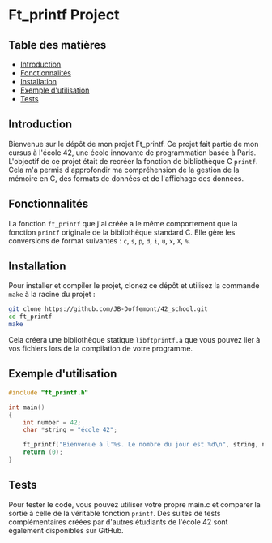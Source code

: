 # Ft_printf Project

## Table des matières

- [Introduction](#introduction)
- [Fonctionnalités](#fonctionnalités)
- [Installation](#installation)
- [Exemple d'utilisation](#exemple-d'utilisation)
- [Tests](#tests)

## Introduction

Bienvenue sur le dépôt de mon projet Ft_printf. Ce projet fait partie de mon cursus à l'école 42, une école innovante de programmation basée à Paris. L'objectif de ce projet était de recréer la fonction de bibliothèque C `printf`. Cela m'a permis d'approfondir ma compréhension de la gestion de la mémoire en C, des formats de données et de l'affichage des données.

## Fonctionnalités

La fonction `ft_printf` que j'ai créée a le même comportement que la fonction `printf` originale de la bibliothèque standard C. Elle gère les conversions de format suivantes : `c`, `s`, `p`, `d`, `i`, `u`, `x`, `X`, `%`.

## Installation

Pour installer et compiler le projet, clonez ce dépôt et utilisez la commande `make` à la racine du projet :

```bash
git clone https://github.com/JB-Doffemont/42_school.git
cd ft_printf
make
```

Cela créera une bibliothèque statique `libftprintf.a` que vous pouvez lier à vos fichiers lors de la compilation de votre programme.

## Exemple d'utilisation

```c
#include "ft_printf.h"

int main()
{
    int number = 42;
    char *string = "école 42";

    ft_printf("Bienvenue à l'%s. Le nombre du jour est %d\n", string, number);
    return (0);
}
```

## Tests

Pour tester le code, vous pouvez utiliser votre propre main.c et comparer la sortie à celle de la véritable fonction `printf`. Des suites de tests complémentaires créées par d'autres étudiants de l'école 42 sont également disponibles sur GitHub.


